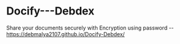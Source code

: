 # Docify---Debdex
Share your documents securely with Encryption using password
-- https://debmalya2107.github.io/Docify-Debdex/
